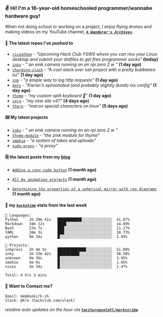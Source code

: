 ### ✌️ Hi! I'm a 16-year-old homeschooled programmer/wannabe hardware guy!

When not doing school or working on a project, I enjoy flying drones and making videos on my YouTube channel, [**_`A Wanderer's Archives`_**](https://youtube.com/@wanderer.archives).

#### 👷 The latest repos I've pushed to

- [`riceathon`](https://github.com/hackclub/riceathon) - _"Upcoming Hack Club YSWS where you can rice your Linux desktop and submit your dotfiles to get free programmer socks"_ **(today)**
- [`inky`](https://github.com/taciturnaxolotl/inky) - _" an eink camera running on an rpi zero 2 w "_ **(1 day ago)**
- [`charming-slack`](https://github.com/taciturnaxolotl/charming-slack) - _"A cool slack over ssh project with a pretty bubbletea tui"_ **(1 day ago)**
- [`ink`](https://github.com/taciturnaxolotl/ink) - _"a simple way to log http requests"_ **(1 day ago)**
- [`dots`](https://github.com/taciturnaxolotl/dots) - _"Kieran's opinionated (and probably slightly dumb) nix config"_ **(1 day ago)**
- [`thyme`](https://github.com/taciturnaxolotl/thyme) - _"my custom split keyboard 🫶"_ **(1 day ago)**
- [`zera`](https://github.com/taciturnaxolotl/zera) - _"my new site v4?"_ **(4 days ago)**
- [`thorn`](https://github.com/taciturnaxolotl/thorn) - _"macos special characters on linux"_ **(5 days ago)**

#### ⌨️ My latest projects

- [`inky`](https://github.com/taciturnaxolotl/inky) - _" an eink camera running on an rpi zero 2 w "_
- [`thyme-module`](https://github.com/taciturnaxolotl/thyme-module) - _"the zmk module for thyme"_
- [`smokie`](https://github.com/taciturnaxolotl/smokie) - _"a system of takes and uploads"_
- [`sudo-proxy`](https://github.com/taciturnaxolotl/sudo-proxy) - _"a proxy"_

#### 🗒️ the latest posts from my [blog](https://dunkirk.sh)

- [`Adding a copy code button`](https://dunkirk.sh/blog/adding-a-copy-button/) **(1 month ago)**

- [`All my animation projects`](https://dunkirk.sh/blog/my-animations/) **(1 month ago)**

- [`Determining the properties of a spherical mirror with ray diagrams`](https://dunkirk.sh/blog/spherical-ray-diagrams/) **(1 month ago)**



#### 📡 my [_`hackatime`_](https://waka.hackclub.com) stats from the last week

```text
💾 Languages:
Python     1h 39m 41s   ███████████░░░░░░░░░░░░░░  41.07%
Markdown   34m 12s      ████░░░░░░░░░░░░░░░░░░░░░  14.09%
Bash       27m 7s       ███░░░░░░░░░░░░░░░░░░░░░░  11.17%
YAML       26m 3s       ███░░░░░░░░░░░░░░░░░░░░░░  10.73%
python     9m 34s       █░░░░░░░░░░░░░░░░░░░░░░░░  3.94%

💼 Projects:
inkpress   2h 4m 5s     █████████████░░░░░░░░░░░░  51.09%
inky       1h 33m 42s   ██████████░░░░░░░░░░░░░░░  38.58%
unknown    9m 36s       █░░░░░░░░░░░░░░░░░░░░░░░░  3.95%
smokie     4m 0s        █░░░░░░░░░░░░░░░░░░░░░░░░  1.65%
nixos      3m 34s       █░░░░░░░░░░░░░░░░░░░░░░░░  1.47%

Total: 4 hrs 3 mins
```

#### 📮 Want to Contact me?

```text
Email: me@dunkirk.sh
Slack: @krn (hackclub.com/slack)
```

_readme auto updates on the hour via [**`taciturnaxolotl/markscribe`**](https://github.com/taciturnaxolotl/markscribe)_
